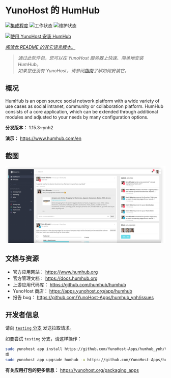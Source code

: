 <!--
注意：此 README 由 <https://github.com/YunoHost/apps/tree/master/tools/readme_generator> 自动生成
请勿手动编辑。
-->

# YunoHost 的 HumHub

[![集成程度](https://dash.yunohost.org/integration/humhub.svg)](https://dash.yunohost.org/appci/app/humhub) ![工作状态](https://ci-apps.yunohost.org/ci/badges/humhub.status.svg) ![维护状态](https://ci-apps.yunohost.org/ci/badges/humhub.maintain.svg)

[![使用 YunoHost 安装 HumHub](https://install-app.yunohost.org/install-with-yunohost.svg)](https://install-app.yunohost.org/?app=humhub)

*[阅读此 README 的其它语言版本。](./ALL_README.md)*

> *通过此软件包，您可以在 YunoHost 服务器上快速、简单地安装 HumHub。*  
> *如果您还没有 YunoHost，请参阅[指南](https://yunohost.org/install)了解如何安装它。*

## 概况

HumHub is an open source social network platform with a wide variety of use cases as social intranet, community or collaboration platform. HumHub consists of a core application, which can be extended through additional modules and adjusted to your needs by many configuration options. 


**分发版本：** 1.15.3~ynh2

**演示：** <https://www.humhub.com/en>

## 截图

![HumHub 的截图](./doc/screenshots/app_small.png)

## 文档与资源

- 官方应用网站： <https://www.humhub.org>
- 官方管理文档： <https://docs.humhub.org>
- 上游应用代码库： <https://github.com/humhub/humhub>
- YunoHost 商店： <https://apps.yunohost.org/app/humhub>
- 报告 bug： <https://github.com/YunoHost-Apps/humhub_ynh/issues>

## 开发者信息

请向 [`testing` 分支](https://github.com/YunoHost-Apps/humhub_ynh/tree/testing) 发送拉取请求。

如要尝试 `testing` 分支，请这样操作：

```bash
sudo yunohost app install https://github.com/YunoHost-Apps/humhub_ynh/tree/testing --debug
或
sudo yunohost app upgrade humhub -u https://github.com/YunoHost-Apps/humhub_ynh/tree/testing --debug
```

**有关应用打包的更多信息：** <https://yunohost.org/packaging_apps>
